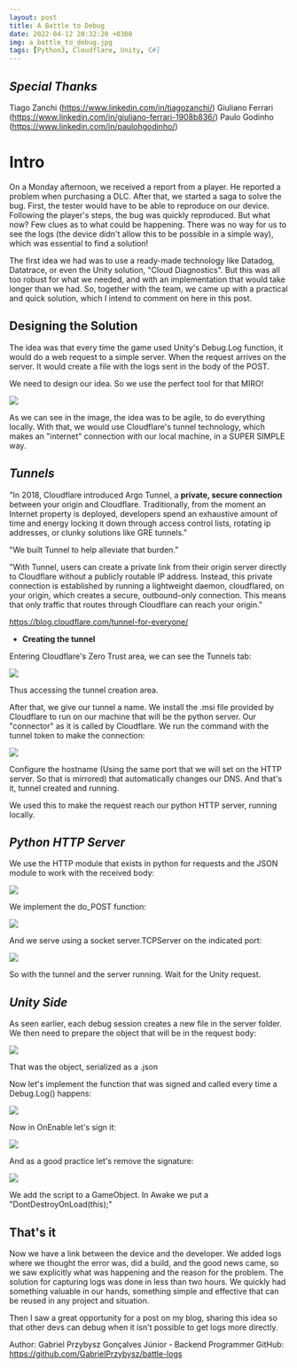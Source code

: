```yaml
---
layout: post
title: A Battle to Debug
date: 2022-04-12 20:32:20 +0300
img: a_battle_to_debug.jpg 
tags: [Python3, Cloudflare, Unity, C#]
---
```


## *Special Thanks*
Tiago Zanchi (https://www.linkedin.com/in/tiagozanchi/)
Giuliano Ferrari (https://www.linkedin.com/in/giuliano-ferrari-1908b836/)
Paulo Godinho (https://www.linkedin.com/in/paulohgodinho/)

# **Intro**
On a Monday afternoon, we received a report from a player. He reported a problem when purchasing a DLC. After that, we started a saga to solve the bug. First, the tester would have to be able to reproduce on our device. Following the player's steps, the bug was quickly reproduced. But what now? Few clues as to what could be happening. There was no way for us to see the logs (the device didn't allow this to be possible in a simple way), which was essential to find a solution!

The first idea we had was to use a ready-made technology like Datadog, Datatrace, or even the Unity solution, "Cloud Diagnostics". But this was all too robust for what we needed, and with an implementation that would take longer than we had. So, together with the team, we came up with a practical and quick solution, which I intend to comment on here in this post.

## Designing the Solution

The idea was that every time the game used Unity's Debug.Log function, it would do a web request to a simple server. When the request arrives on the server. It would create a file with the logs sent in the body of the POST.

We need to design our idea. So we use the perfect tool for that MIRO!

![](https://lh5.googleusercontent.com/iq4NNrqwwm03-nAZ5KFdxYWgGisfWlUWkJ20ZV9W3V2l588PheaSd9G18z0u_hFb7tyQTcb-eOO1wAvSkXNx9iflhlfDZeP03s65Bod7THsCl24XdhF0LHR6QVK97zuMpIyN6o8L)

As we can see in the image, the idea was to be agile, to do everything locally. With that, we would use Cloudflare's tunnel technology, which makes an "internet" connection with our local machine, in a SUPER SIMPLE way.

## *Tunnels*

"In 2018, Cloudflare introduced Argo Tunnel, a  **private, secure connection**  between your origin and Cloudflare. Traditionally, from the moment an Internet property is deployed, developers spend an exhaustive amount of time and energy locking it down through access control lists, rotating ip addresses, or clunky solutions like GRE tunnels."

"We built Tunnel to help alleviate that burden."

"With Tunnel, users can create a private link from their origin server directly to Cloudflare without a publicly routable IP address. Instead, this private connection is established by running a lightweight daemon, cloudflared, on your origin, which creates a secure, outbound-only connection. This means that only traffic that routes through Cloudflare can reach your origin."

https://blog.cloudflare.com/tunnel-for-everyone/

 - **Creating the tunnel**
 
Entering Cloudflare's Zero Trust area, we can see the Tunnels tab:

![](https://lh3.googleusercontent.com/NRTfoxJMzis28ZtRZgr9tgCAyWnj07JTbjeLQEos3ygvQOAbZC_D_N1X3AF4Q8PILvdQyBHclos6aIViFk3hjMFRQfaEV-vHeUeGZo1K5pcNzkw7pt9ncSY4FGNYyeYGNheWC40D)

Thus accessing the tunnel creation area.

After that, we give our tunnel a name. We install the .msi file provided by Cloudflare to run on our machine that will be the python server. Our "connector" as it is called by Cloudflare. We run the command with the tunnel token to make the connection:

![](https://lh6.googleusercontent.com/WbDY8Dj4GhDWe-3wuDZb4i04S9h3mPIjEvVF4dXufCO9PlyQ1aLXI2kPGNSoEFg_X26n_A6UoVIElO3XfcHekSvUR4GbJQdbArV7n0njU5LM9SFiapnlf7TIdICsijoNJfj3e1AK)

Configure the hostname (Using the same port that we will set on the HTTP server. So that is mirrored) that automatically changes our DNS. And that's it, tunnel created and running.

We used this to make the request reach our python HTTP server, running locally.

## *Python HTTP Server*

We use the HTTP module that exists in python for requests and the JSON module to work with the received body:

![](https://lh6.googleusercontent.com/5JFOs2uL0gV-uWKhXudZaj7PnqQTu1YQgVOYI5dMcHmkk5ZDUWs-JfDR23sauH-oiznBOur38vhFten7UvKhNjTNR_N_FlFRSxm7E4ytt0vfAuqOBQtfqErXaeLx81_-8oEB8AVh)

We implement the do_POST function:

![](https://lh3.googleusercontent.com/1mvjalEOJfEny0GNuX66XT_-mkz5cIEIRIwFJ0B-VNsYbHe1-FWAFGdl36NTi2HCiCBdVoTFBytFHLg3Fg0PyFMbKLCiLeigI2kRMPaskABOpaCsUXAHBrFKN7rHxUbqaI-90nEB)

And we serve using a socket server.TCPServer on the indicated port:

![](https://lh5.googleusercontent.com/0zKAxmRRFdFGZns4OFmVGduJdSoT1U82M-QCA2h6BvfqOyjsL2yYnzja7WDZbZucIasau-kKIa0xSdzEm_mmUBSYyCrd1rzKsvvB0TpFfFTWWXXaicGZZXZZHVF9piO_5xTxwS_H)

So with the tunnel and the server running. Wait for the Unity request.


## *Unity Side*

As seen earlier, each debug session creates a new file in the server folder. We then need to prepare the object that will be in the request body:

![](https://lh6.googleusercontent.com/3eo7knOfmyvL3zFEzD6-Pz83zhPyHwy285jhn_cSe0hXA_0Em6IDYReHZT_k6jAMkswJ8ZsC8guvTEa71JH7GlAy8PWMli4cHGMnasN_taRtHvGk-4kxG40txi9VHr3jElCEtsb0)

That was the object, serialized as a .json

Now let's implement the function that was signed and called every time a Debug.Log() happens:

![](https://lh5.googleusercontent.com/yynx0XDU8gnxbbN_q1iU-Pe-mxxEf1EUtfhJBxJs6S4a_YL-hcy5sEWEdJebzow48Ex9_TDHQv34tNpeBTpeiqLQPUohRDaCzidzDT3WLkZmZoSNv8NYfvZl60XpcIo6zYBhZg0w)

Now in OnEnable let's sign it:

![](https://lh4.googleusercontent.com/ImPjguY7LwMQBuciQEakDB2c_pQozSiueIVoM8-07bwdKp0W31MjpdNfXcIIRJC3yFGwmKr6xs3JxO51m_FwjwFi8eeOKlM37SZLX80fWHGMOOworfIwK3Rp-ikf3WOndK0vtCeN)

And as a good practice let's remove the signature:

![](https://lh5.googleusercontent.com/_qhU48tnje6kn_Ro_GR-cMnO2onBexomZw_rtswE7AP-yyYg5pvhbqlPB-clS45GXOQ3ecWPUZaUBiLzuR8zRBWOSHJSLHLh3J1hAHgN5eV36a6wrVn3G50BHFegDobzEWRAA5is)

We add the script to a GameObject. In Awake we put a "DontDestroyOnLoad(this);"

## That's it

Now we have a link between the device and the developer. We added logs where we thought the error was, did a build, and the good news came, so we saw explicitly what was happening and the reason for the problem. The solution for capturing logs was done in less than two hours. We quickly had something valuable in our hands, something simple and effective that can be reused in any project and situation.

Then I saw a great opportunity for a post on my blog, sharing this idea so that other devs can debug when it isn't possible to get logs more directly.

Author: Gabriel Przybysz Gonçalves Júnior - Backend Programmer
GitHub: https://github.com/GabrielPrzybysz/battle-logs


